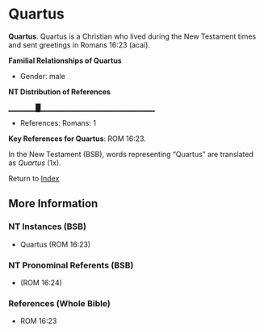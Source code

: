 # Quartus
**Quartus**. 
Quartus is a Christian who lived during the New Testament times and sent greetings in Romans 16:23 (acai). 




**Familial Relationships of Quartus**


* Gender: male


**NT Distribution of References**

▁▁▁▁▁█▁▁▁▁▁▁▁▁▁▁▁▁▁▁▁▁▁▁▁▁▁
* References: Romans: 1



**Key References for Quartus**: 
ROM 16:23. 




In the New Testament (BSB), words representing “Quartus” are translated as 
*Quartus* (1x). 


Return to [Index](00-Index.md)

## More Information

### NT Instances (BSB)

* Quartus (ROM 16:23)



### NT Pronominal Referents (BSB)

*  (ROM 16:24)



### References (Whole Bible)

* ROM 16:23



